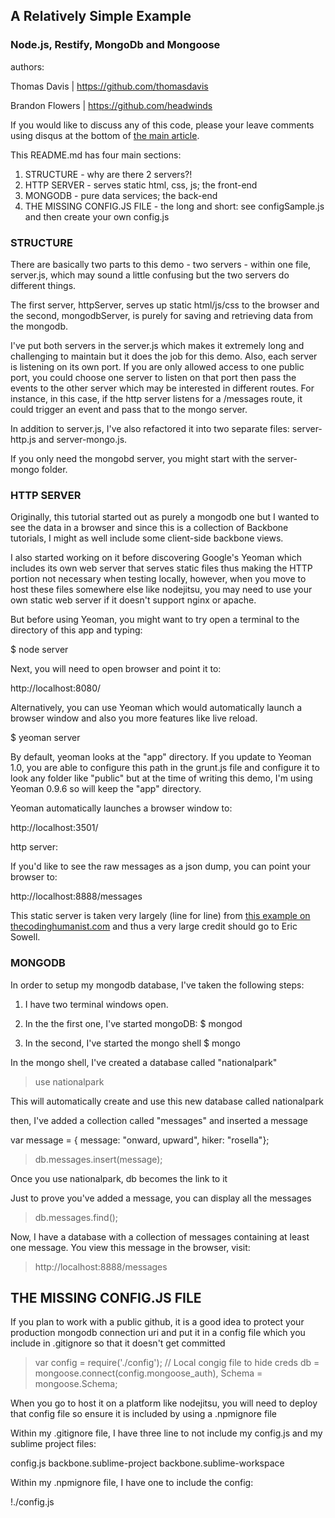## A Relatively Simple Example 

### Node.js, Restify, MongoDb and Mongoose

authors: 

Thomas Davis | https://github.com/thomasdavis

Brandon Flowers | https://github.com/headwinds 

If you would like to discuss any of this code, please your leave comments using disqus at the bottom of [the main article](http://backbonetutorials.com/nodejs-restify-mongodb-mongoose/).

This README.md has four main sections:

1. STRUCTURE - why are there 2 servers?!
2. HTTP SERVER - serves static html, css, js; the front-end
3. MONGODB - pure data services; the back-end 
4. THE MISSING CONFIG.JS FILE - the long and short:  see configSample.js and then create your own config.js 

### STRUCTURE

There are basically two parts to this demo - two servers - within one file, server.js, which may sound a little confusing but the two servers do different things. 

The first server, httpServer, serves up static html/js/css to the browser and the second, mongodbServer, is purely for saving and retrieving data from the mongodb.  

I've put both servers in the server.js which makes it extremely long and challenging to maintain but it does the job for this demo. Also, each server is listening on its own port. If you are only allowed access to one public port, you could choose one server to listen on that port then pass the events to the other server which may be interested in different routes. For instance, in this case, if the http server listens for a /messages route, it could trigger an event and pass that to the mongo server. 

In addition to server.js, I've also refactored it into two separate files: server-http.js and server-mongo.js.

If you only need the mongobd server, you might start with the server-mongo folder.  

### HTTP SERVER

Originally, this tutorial started out as purely a mongodb one but I wanted to see the data in a browser and since this is a collection of Backbone tutorials, I might as well include some client-side backbone views. 

I also started working on it before discovering Google's Yeoman which includes its own web server that serves static files thus making the HTTP portion not necessary when testing locally, however, when you move to host these files somewhere else like nodejitsu, you may need to use your own static web server if it doesn't support nginx or apache. 

But before using Yeoman, you might want to try open a terminal to the directory of this app and typing:

$ node server   

Next, you will need to open browser and point it to:

http://localhost:8080/

Alternatively, you can use Yeoman which would automatically launch a browser window and also you more features like live reload. 

$ yeoman server

By default, yeoman looks at the "app" directory. If you update to Yeoman 1.0, you are able to configure this path in the grunt.js file and configure it to look any folder like "public" but at the time of writing this demo, I'm using Yeoman 0.9.6 so will keep the "app" directory.
 
Yeoman automatically launches a browser window to: 

http://localhost:3501/ 

http server: 

If you'd like to see the raw messages as a json dump, you can point your browser to: 

http://localhost:8888/messages 

This static server is taken very largely (line for line) from [this example on thecodinghumanist.com](http://thecodinghumanist.com/blog/archives/2011/5/6/serving-static-files-from-node-js) and thus a very large credit should go to Eric Sowell. 


### MONGODB

In order to setup my mongodb database, I've taken the following steps:

1. I have two terminal windows open.

2. In the the first one, I've started mongoDB: 
$ mongod

3. In the second, I've started the mongo shell
$ mongo

In the mongo shell, I've created a database called "nationalpark"

> use nationalpark 

This will automatically create and use this new database called nationalpark 

then, I've added a collection called "messages" and inserted a message

var message = { message: "onward, upward", hiker: "rosella"}; 

> db.messages.insert(message); 

Once you use nationalpark, db becomes the link to it

Just to prove you've added a message, you can display all the messages 

> db.messages.find();

Now, I have a database with a collection of messages containing at least one message. You view this message in the browser, visit:

> http://localhost:8888/messages

## THE MISSING CONFIG.JS FILE 

If you plan to work with a public github, it is a good idea to protect your production mongodb connection uri and put it in a config file which you include in .gitignore so that it doesn't get committed  

> var config = require('./config'); // Local congig file to hide creds
> db = mongoose.connect(config.mongoose_auth),
> Schema = mongoose.Schema;  

When you go to host it on a platform like nodejitsu, you will need to deploy that config file so ensure it is included by using a .npmignore file

Within my .gitignore file, I have three line to not include my config.js and my sublime project files: 

config.js 
backbone.sublime-project
backbone.sublime-workspace 

Within my .npmignore file, I have one to include the config:

!./config.js